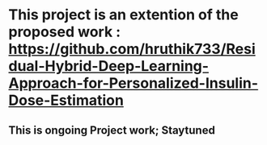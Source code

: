 # This project is an extention of the proposed work : https://github.com/hruthik733/Residual-Hybrid-Deep-Learning-Approach-for-Personalized-Insulin-Dose-Estimation
## This is ongoing Project work; Staytuned
